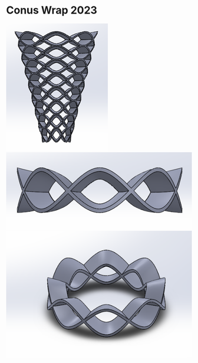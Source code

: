 # Conus Wrap 2023

![Alt text](https://raw.githubusercontent.com/vovingyd/CAD/main/Conus%20Wrap%202023/Conus%20Wrap%204.PNG "a title")
![Alt text](https://raw.githubusercontent.com/vovingyd/CAD/main/Conus%20Wrap%202023/Conus%20Wrap%201.PNG "a title")
![Alt text](https://raw.githubusercontent.com/vovingyd/CAD/main/Conus%20Wrap%202023/Conus%20Wrap%203.PNG "a title")

